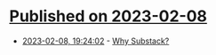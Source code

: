 # [Published on 2023-02-08](index.md)

* [2023-02-08, 19:24:02](https://news.ycombinator.com/item?id=34713404) - [Why Substack?](https://seymourhersh.substack.com/p/why-substack)
